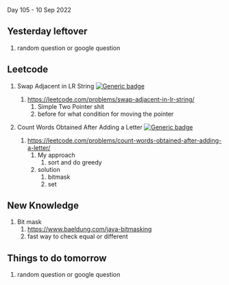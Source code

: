 Day 105 - 10 Sep 2022

## Yesterday leftover
1. random question or google question

## Leetcode
1.  Swap Adjacent in LR String [![Generic badge](https://img.shields.io/badge/LEVEL-MEDIUM-yellow.svg)](https://shields.io/)
    1. https://leetcode.com/problems/swap-adjacent-in-lr-string/
        1. Simple Two Pointer shit
        2. before for what condition for moving the pointer

2.  Count Words Obtained After Adding a Letter [![Generic badge](https://img.shields.io/badge/LEVEL-MEDIUM-yellow.svg)](https://shields.io/)
    1. https://leetcode.com/problems/count-words-obtained-after-adding-a-letter/
        1. My approach
            1. sort and do greedy
        2. solution
            1. bitmask 
            2. set

## New Knowledge
1. Bit mask 
    1. https://www.baeldung.com/java-bitmasking
    2. fast way to check equal or different



## Things to do tomorrow
1. random question or google question